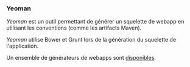 ### Yeoman

*Yeoman* est un outil permettant de générer un squelette de webapp en utilisant les conventions (comme les artifacts Maven).

*Yeoman* utilise Bower et Grunt lors de la génération du squelette de l'application.

Un ensemble de générateurs de webapps sont [disponibles](http://yeoman.io/generators/).
